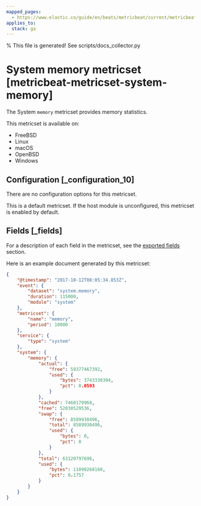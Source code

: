 ```yaml
---
mapped_pages:
  - https://www.elastic.co/guide/en/beats/metricbeat/current/metricbeat-metricset-system-memory.html
applies_to:
  stack: ga
---
```


% This file is generated! See scripts/docs_collector.py

# System memory metricset [metricbeat-metricset-system-memory]

The System `memory` metricset provides memory statistics.

This metricset is available on:

* FreeBSD
* Linux
* macOS
* OpenBSD
* Windows


## Configuration [_configuration_10]

There are no configuration options for this metricset.

This is a default metricset. If the host module is unconfigured, this metricset is enabled by default.

## Fields [_fields]

For a description of each field in the metricset, see the [exported fields](/reference/metricbeat/exported-fields-system.md) section.

Here is an example document generated by this metricset:

```json
{
    "@timestamp": "2017-10-12T08:05:34.853Z",
    "event": {
        "dataset": "system.memory",
        "duration": 115000,
        "module": "system"
    },
    "metricset": {
        "name": "memory",
        "period": 10000
    },
    "service": {
        "type": "system"
    },
    "system": {
        "memory": {
            "actual": {
                "free": 59377467392,
                "used": {
                    "bytes": 3743330304,
                    "pct": 0.0593
                }
            },
            "cached": 7460179968,
            "free": 52030529536,
            "swap": {
                "free": 8589930496,
                "total": 8589930496,
                "used": {
                    "bytes": 0,
                    "pct": 0
                }
            },
            "total": 63120797696,
            "used": {
                "bytes": 11090268160,
                "pct": 0.1757
            }
        }
    }
}
```
